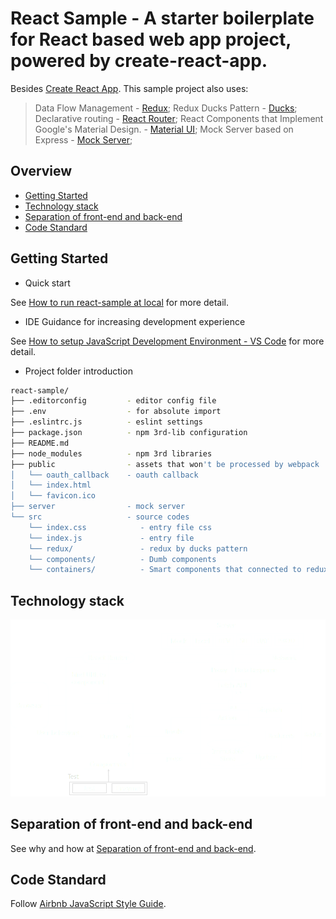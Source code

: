 # React Sample - A starter boilerplate for React based web app project, powered by create-react-app.

Besides [Create React App](https://github.com/facebookincubator/create-react-app). This sample project also uses:
> Data Flow Management - [Redux](http://redux.js.org/);
> Redux Ducks Pattern - [Ducks](https://github.com/erikras/ducks-modular-redux);
> Declarative routing - [React Router](https://github.com/ReactTraining/react-router);
> React Components that Implement Google's Material Design. - [Material UI](https://github.com/callemall/material-ui);
> Mock Server based on Express - [Mock Server](https://shinxi.github.io/react/#/6/1);  

## Overview

* [Getting Started](#getting-started)
* [Technology stack](#technology-stack)
* [Separation of front-end and back-end](#separation-of-front-end-and-back-end)
* [Code Standard](#code-standard)

## Getting Started

* Quick start

See [How to run react-sample at local](./docs/how_to_run.md) for more detail.

* IDE Guidance for increasing development experience

See [How to setup JavaScript Development Environment - VS Code](./docs/how_to_setup_ide.md) for more detail.

* Project folder introduction

```bash
react-sample/
├── .editorconfig         - editor config file
├── .env                  - for absolute import
├── .eslintrc.js          - eslint settings
├── package.json          - npm 3rd-lib configuration
├── README.md
├── node_modules          - npm 3rd libraries
├── public                - assets that won't be processed by webpack
│   └── oauth_callback    - oauth callback
│   └── index.html
│   └── favicon.ico
├── server                - mock server
└── src                   - source codes
    └── index.css            - entry file css
    └── index.js             - entry file
    └── redux/               - redux by ducks pattern
    └── components/          - Dumb components
    └── containers/          - Smart components that connected to redux
```

## Technology stack

![High Level Diagram](./docs/images/high_level_diagram.png)

## Separation of front-end and back-end

See why and how at [Separation of front-end and back-end](./docs/separation_of_fe_be.md).

## Code Standard

Follow [Airbnb JavaScript Style Guide](https://github.com/airbnb/javascript).
